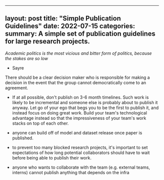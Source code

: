 
---
layout: post
title:  "Simple Publication Guidelines"
date:   2022-07-15
categories:
summary: A simple set of publication guidelines for large research projects.
---



*Academic politics is the most vicious and bitter form of politics, because the stakes are so low*

- Sayre


There should be a clear decision maker who is responsible for making a decision in the event that the group cannot democratically come to an agreement. 

- If at all possible, don't publish on 3-6 month timelines. Such work is likely to be incremental and someone else is probably about to publish it anyway. Let go of your ego that begs you to be the first to publish it, and instead focus on doing great work. Build your team's technological advantage instead so that the impressiveness of your team's work stacks on top of each other.


- anyone can build off of model and dataset release once paper is published.
- to prevent too many blocked research projects, it's important to set expectations of how long potential collaborators should have to wait before being able to publish their work.
- anyone who wants to collaborate with the team (e.g. external teams, interns) cannot publish anything that depends on the infra



